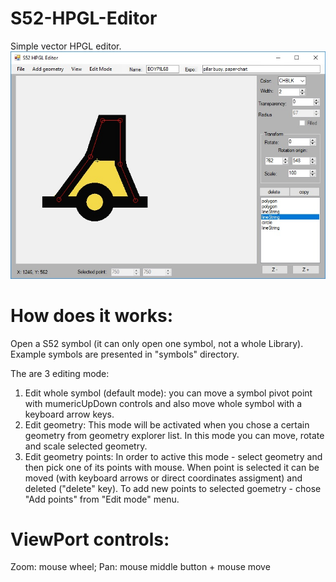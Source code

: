 # S52-HPGL-Editor

Simple vector HPGL editor.
![Screanshot](https://github.com/pavelpasha/S52-HPGL-Editor/blob/master/HPGL_Editor_screanshot.jpg?raw=true)

# How does it works:
Open a S52 symbol (it can only open one symbol, not a whole Library). Example symbols are presented in "symbols" directory.

The are 3 editing mode:
1) Edit whole symbol (default mode): you can move a symbol pivot point with mumericUpDown controls and also move whole symbol with a keyboard arrow keys.
2) Edit geometry: This mode will be activated when you chose a certain geometry from geometry explorer list. In this mode you can move, rotate and scale selected geometry. 
3) Edit geometry points: In order to active this mode - select geometry and then pick one of its points with mouse. When point is selected it can be moved (with keyboard arrows or direct coordinates assigment) and deleted ("delete" key). To add new points to selected goemetry - chose "Add points" from "Edit mode" menu. 

# ViewPort controls:
Zoom: mouse wheel;
Pan: mouse middle button + mouse move
